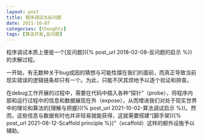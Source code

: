 ```yaml
---
layout: post
title: 程序调试与反问题
date: 2021-10-07
categories: [thoughts]
tags: [算法开发,反问题]
---
```


程序调试本质上便是一个[反问题]({% post_url 2018-02-08-反问题的启示 %})的求解过程。

一开始，有无数种关于bug成因的猜想与可能性摆在我们的面前，而真正导致当前现实错误的逻辑链条却只有一个。为此，只能不厌其烦地予以逐个验证和排查。

在debug工作开展的过程中，需要在代码中插入各种“探针”（probe），将程序内部和运行过程中的信息和数据展现在外（expose），从而增进我们对处于现实世界中的理论和算法的[理解与把握]({% post_url 2021-10-02-算法调试启示 %})。然而，这些信息与数据有时也并非轻易就能获得，这就需要搭建“[脚手架]({% post_url 2021-08-12-Scaffold principle %})”（scaffold）这样的额外设施予以辅助。
